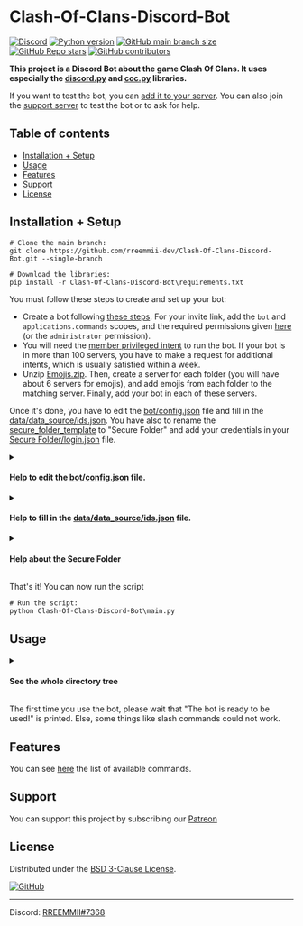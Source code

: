 # Clash-Of-Clans-Discord-Bot


[![Discord](https://img.shields.io/discord/719537805604290650?color=%230000ff&label=Discord&logo=https%3A%2F%2Fdiscord.com%2Fassets%2F2c21aeda16de354ba5334551a883b481.png&logoColor=%2300000000)](https://discord.gg/KQmstPw)
[![Python version](https://img.shields.io/badge/Python-%E2%89%A5%203.8-blue)](https://www.python.org/downloads/)
[![GitHub main branch size](https://img.shields.io/github/size/rreemmii-dev/Clash-Of-Clans-Discord-Bot?branch=main&label=Main%20branch%20size)]()
[![GitHub Repo stars](https://img.shields.io/github/stars/rreemmii-dev/Clash-Of-Clans-Discord-Bot?label=Stars)](https://github.com/rreemmii-dev/Clash-Of-Clans-Discord-Bot/stargazers)
[![GitHub contributors](https://img.shields.io/github/contributors/rreemmii-dev/Clash-Of-Clans-Discord-Bot?label=Contributors)](https://github.com/rreemmii-dev/Clash-Of-Clans-Discord-Bot/graphs/contributors)


**This project is a Discord Bot about the game Clash Of Clans. It uses especially the [discord.py](https://github.com/Rapptz/discord.py) and [coc.py](https://github.com/mathsman5133/coc.py) libraries.**

If you want to test the bot, you can [add it to your server](https://rreemmii-dev.github.io/invite). You can also join the [support server](https://discord.gg/KQmstPw) to test the bot or to ask for help.


## Table of contents

- [Installation + Setup](#installation--setup)
- [Usage](#usage)
- [Features](#features)
- [Support](#support)
- [License](#license)


## Installation + Setup

```shell
# Clone the main branch:
git clone https://github.com/rreemmii-dev/Clash-Of-Clans-Discord-Bot.git --single-branch

# Download the libraries:
pip install -r Clash-Of-Clans-Discord-Bot\requirements.txt
```

You must follow these steps to create and set up your bot:
- Create a bot following [these steps](https://discordpy.readthedocs.io/en/latest/discord.html). For your invite link, add the `bot` and `applications.commands` scopes, and the required permissions given [here](data/data_source/useful.json) (or the `administrator` permission).
- You will need the [member privileged intent](https://discordpy.readthedocs.io/en/latest/intents.html#privileged-intents) to run the bot. If your bot is in more than 100 servers, you have to make a request for additional intents, which is usually satisfied within a week.
- Unzip [Emojis.zip](Emojis.zip). Then, create a server for each folder (you will have about 6 servers for emojis), and add emojis from each folder to the matching server. Finally, add your bot in each of these servers.

Once it's done, you have to edit the [bot/config.json](bot/config.json) file and fill in the [data/data_source/ids.json](data/data_source/ids.json). You have also to rename the [secure_folder_template](secure_folder_template) to "Secure Folder" and add your credentials in your [Secure Folder/login.json](secure_folder_template/login.json) file.

<details>
<summary>

#### Help to edit the [bot/config.json](bot/config.json) file.

</summary>

In this file, you can choose whether to activate or not some parts of the code (e.g. parts using Discord Intents). You have also some initialization of variables to do.

| Field                    | Description                                                                                                                                                       | Requirements                                                                                                                                                                                                                                            |
|--------------------------|-------------------------------------------------------------------------------------------------------------------------------------------------------------------|---------------------------------------------------------------------------------------------------------------------------------------------------------------------------------------------------------------------------------------------------------|
| `main_bot`               | Setting it to `false` will run a beta bot for tests, while setting it to `true` will run your main bot.                                                           | You need two bots to use them as beta and main bots. However, you can only use a main bot, and let `main_bot` at `true`.                                                                                                                                |
| `message_content_intent` | Message Content Intent is used for auto-moderation (with Perspective API) and links detection.                                                                    | Message content is a privileged intent, so you have to enable it in the Discord developer portal.                                                                                                                                                       |
| `top_gg`                 | You can interact with the [top.gg](https://top.gg) API to refresh the bot guilds count.                                                                           | You need to register your bot on [top.gg](https://top.gg).                                                                                                                                                                                              |
| `top_gg_webhooks`        | If it's enabled, you will receive a webhook when someone vote for your bot.                                                                                       | You need to register your bot on [top.gg](https://top.gg).<br/>Then, go to https://top.gg/bot/[bot_id]/webhooks and put http://[your_public_ip_address]:8080/topgg_webhook for "Webhook URL". Do not forget to do a port forwarding for your 8080 port. |
| `perspective_api`        | Perspective API allows you to check the toxicity of a message. When `message_content_intent` is set to `true`, you can moderate messages in your server using it. | You need to get an API key from the Google Cloud Platform. More information [here](https://developers.perspectiveapi.com/s/docs-get-started).                                                                                                           |

</details>

<details>
<summary>

#### Help to fill in the [data/data_source/ids.json](data/data_source/ids.json) file.

</summary>

In this file, you will have to put the ID of each users, roles, servers or channels.

| Field                               | Description                                                                                                                                                                                                     |
|-------------------------------------|-----------------------------------------------------------------------------------------------------------------------------------------------------------------------------------------------------------------|
| Users                               |                                                                                                                                                                                                                 |
| `Creators`                          | List of bot creators ids. It is only used to give an access to some text commands like `dltmsg`. Slash commands for creators are set with the `Bot_creators_only_server`.                                       |
| `Bot`                               | Main bot id.                                                                                                                                                                                                    |
| `Bot_beta`                          | Beta bot id.                                                                                                                                                                                                    |
| Servers                             |                                                                                                                                                                                                                 |
| `Support_server`                    | Support server id. You have some functions only for the support server (e.g. Auto-moderation).                                                                                                                  |
| `Test_server`                       | A test server (slash commands synchronization is faster there). You can put your support server id or another.                                                                                                  |
| `Bot_creators_only_server`          | The server where all the slash commands for bot creators are. Everybody in this server will be able to use the slash commands for creators, so make sure only bot creators are in this server.                  |
| `Emojis_coc_players_related_server` | The server with the emojis that are related to players (Town Halls, Builder Halls, leagues and heroes).                                                                                                         |
| `Emojis_coc_troops_server`          | The server with emojis of troops, spells, siege machines and pets.                                                                                                                                              |
| `Emojis_coc_clans_related_server`   | The server with emojis that are related to clans (war leagues).                                                                                                                                                 |
| `Emojis_coc_remains_server`         | The server with all remaining emojis about Clash Of Clans.                                                                                                                                                      |
| `Emojis_discord_main_server`        | The server with emojis of Discord User Interface.                                                                                                                                                               |
| `Emojis_general_remains_server`     | The server with all remaining emojis.                                                                                                                                                                           |
| Roles                               |                                                                                                                                                                                                                 |
| `Member_role`                       | Member role id. This role will be given to every member of your server (excepted bots). This role must belong to your support server. You can leave this field empty to disable this feature.                   |
| `Staff_role`                        | Staff role id. The auto moderation doesn't apply for members with this role. This role must belong to your support server.                                                                                      |
| Channels                            |                                                                                                                                                                                                                 |
| `Weekly_stats_channel`              | The channel where the bot sends a weekly message with the servers number evolution.                                                                                                                             |
| `Monthly_stats_channel`             | The channel were the bot sends a monthly message about its usage stats.                                                                                                                                         |
| `News_channel`                      | The news channel where announcements about the bot are sent. This channel must belong to your support server.                                                                                                   |
| `Rules_channel`                     | The rules channel of the support server. This channel must belong to your support server.                                                                                                                       |
| `Status_channel`                    | The channel where the bot sends a message when it's connected, and when the cache is loaded.                                                                                                                    |
| `Guilds_bot_log_channel`            | The channel were the bot sends a message when it joins/leaves a server with more than 100 users (bot are not considered as users). For privacy reasons, please put this channel in the server for bot creators. |
| `Dm_bot_log_channel`                | The channel with the logs of messages sent to the bot by DMs. For privacy reasons, please put this channel in the server for bot creators.                                                                      |
| `Votes_channel`                     | The channel where messages are sent when someone vote for the bot on [top.gg](https://top.gg), with a vote counter per user. For privacy reasons, please put this channel in the server for bot creators.       |
| `Welcome_channel`                   | The channel where the bot sends a welcome message when a new member arrives. This channel must belong to your support server.                                                                                   |
| `Perspective_api_channel`           | The channel where messages flagged by the Perspective API are sent. This channel must belong to your support server.                                                                                            |
| `Secure_folder_backup_channel`      | The channel where the backups of the Secure Folder are sent every week. For privacy reasons, please put this channel in the server for bot creators.                                                            |
| `Events_github_channel`             | The channel where the events from GitHub webhooks will be posted.                                                                                                                                               |


</details>

<details>
<summary>

#### Help about the Secure Folder

</summary>

First, you have to rename the [secure_folder_template](secure_folder_template) to "Secure Folder".

Then, you have to fill in your [Secure Folder/login.json](secure_folder_template/login.json) file with your credentials. You can see in the following table when each field is required, and how to get the credential.

| Field                                        | When is it required ?                                         | How to get it ?                                                     |
|----------------------------------------------|---------------------------------------------------------------|---------------------------------------------------------------------|
| `discord > main`                             | Always Required                                               | Help here: https://discordpy.readthedocs.io/en/latest/discord.html  |
| `discord > beta`                             | Used if `main_bot` is set to `false` in bot/config.json       | Help here: https://discordpy.readthedocs.io/en/latest/discord.html  |
| `clash_of_clans > main > [email / password]` | Always Required                                               | You have to create an account in https://developer.clashofclans.com |
| `clash_of_clans > beta > [email / password]` | Used if `main_bot` is set to `false` in bot/config.json       | You have to create an account in https://developer.clashofclans.com |
| `top_gg > token`                             | Used if `top_gg` is set to `true` in bot/config.json          | Got from https://top.gg/bot/[bot_id]/webhooks                       |
| `top_gg > authorization`                     | Used if `top_gg_webhooks` is set to `true` in bot/config.json | You have to set it in https://top.gg/bot/[bot_id]/webhooks          |
| `perspective_api > token`                    | Used if `perspective_api` is set to `true` in bot/config.json | Help here: https://developers.perspectiveapi.com/s/docs-get-started |                                                           

</details>

That's it! You can now run the script

```shell
# Run the script:
python Clash-Of-Clans-Discord-Bot\main.py
```


## Usage

<details>
<summary>

#### See the whole directory tree

</summary>

```
├─ bot/
|  ├─ apis_clients/
|  |  ├─ clash_of_clans.py
|  |  ├─ discord.py
|  |  └─ top_gg.py
|  ├─ core/
|  |  ├─ components/
|  |  |  ├─ buttons/
|  |  |  |  └─ joined_guild_message.py
|  |  |  ├─ select_menus/
|  |  |  |  ├─ auto_roles.py
|  |  |  |  ├─ change_bh_lvl.py
|  |  |  |  ├─ change_clan_super_troops_activated.py
|  |  |  |  ├─ change_player_info_page.py
|  |  |  |  ├─ change_search_clan.py
|  |  |  |  └─ change_th_lvl.py
|  |  ├─ events/
|  |  |  ├─ guild/
|  |  |  |  ├─ guild_join.py
|  |  |  |  └─ guild_remove.py
|  |  |  ├─ member/
|  |  |  |  ├─ member_join.py
|  |  |  |  └─ member_remove.py
|  |  |  ├─ message/
|  |  |  |  ├─ message.py
|  |  |  |  └─ raw_message_edit.py
|  |  |  ├─ ready/
|  |  |  |  └─ ready.py
|  |  ├─ slash_commands/
|  |  |  ├─ bot_creators_only/
|  |  |  |  ├─ add_a_bot_id.py
|  |  |  |  ├─ add_reaction_with_id.py
|  |  |  |  ├─ download_emojis.py
|  |  |  |  ├─ find_user_by_id.py
|  |  |  |  ├─ reboot.py
|  |  |  |  ├─ refresh_dbl.py
|  |  |  |  ├─ servers_list.py
|  |  |  |  └─ stats.py
|  |  |  ├─ army_link_analyze.py
|  |  |  ├─ auto_roles.py
|  |  |  ├─ bot_info.py
|  |  |  ├─ buildings_bh.py
|  |  |  ├─ buildings_th.py
|  |  |  ├─ clan_donations.py
|  |  |  ├─ clan_info.py
|  |  |  ├─ clan_members.py
|  |  |  ├─ clan_super_troops_activated.py
|  |  |  ├─ help.py
|  |  |  ├─ link_coc_account.py
|  |  |  ├─ member_info.py
|  |  |  ├─ player_info.py
|  |  |  └─ search_clan.py
|  ├─ bot.py
|  ├─ config.json
|  ├─ emojis.py
|  └─ functions.py
├─ data/
|  ├─ data_source/
|  |  ├─ clash_of_clans.sqlite
|  |  ├─ ids.json
|  |  ├─ required_permissions.json
|  |  └─ useful.json
|  ├─ clash_of_clans.py
|  ├─ config.py
|  ├─ required_permissions.py
|  ├─ secure_folder.py
|  ├─ useful.py
|  └─ views.py
├─ ressources/
|  ├─ supercell_magic_webfont.ttf
|  └─ welcome.png
├─ secure_folder_template/
|  ├─ linked_accounts.json
|  ├─ login.json
|  ├─ secure.sqlite
|  └─ votes.json
├─ CODE_OF_CONDUCT.md
├─ Commands.md
├─ Emojis.zip
├─ FUNDING.yml
├─ LICENSE
├─ PRIVACY.md
├─ README.md
├─ TERMS.md
├─ main.py
└─ requirements.txt
```

</details>

The first time you use the bot, please wait that "The bot is ready to be used!" is printed. Else, some things like slash commands could not work.


## Features

You can see [here](Commands.md) the list of available commands.


## Support

You can support this project by subscribing our [Patreon](https://www.patreon.com/clash_info)


## License

Distributed under the [BSD 3-Clause License](LICENSE).

[![GitHub](https://img.shields.io/github/license/rreemmii-dev/Clash-Of-Clans-Discord-Bot?label=License)](LICENSE)


---

Discord: [RREEMMII#7368](https://discord.com/channels/@me/490190727612071939)
